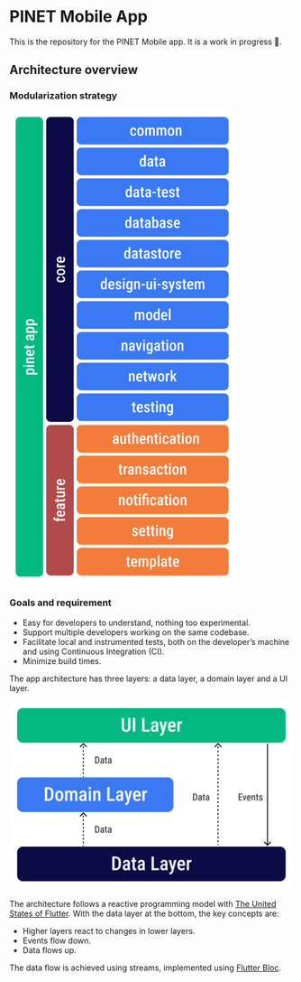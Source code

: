# PINET Mobile App

This is the repository for the PINET Mobile app. It is a work in progress 🚧.

## Architecture overview

### Modularization strategy

<left>
<img src="docs/images/modularization_strategy.png" width="400px" alt="Modularization strategy" />
</left>

### Goals and requirement

- Easy for developers to understand, nothing too experimental.
- Support multiple developers working on the same codebase.
- Facilitate local and instrumented tests, both on the developer’s machine and using Continuous Integration (CI).
- Minimize build times.

The app architecture has three layers: a data layer, a domain layer and a UI layer.

<center>
<img src="docs/images/architecture-overall.png" width="600px" alt="Diagram showing overall app architecture" />
</center>

The architecture follows a reactive programming model with [The United States of Flutter](https://gdg.community.dev/events/details/google-gdg-nuremberg-presents-united-states-of-flutter-unidirectional-data-flow-by-jeroen-meijer-remi-rousselet/). With the data layer at the bottom, the key concepts are:

- Higher layers react to changes in lower layers.
- Events flow down.
- Data flows up.

The data flow is achieved using streams, implemented using [Flutter Bloc](https://github.com/felangel/bloc/tree/master/packages/flutter_bloc).
